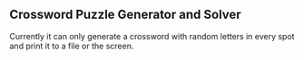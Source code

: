 ## Crossword Puzzle Generator and Solver

Currently it can only generate a crossword with random letters in every spot and print it to a file or the screen. 
